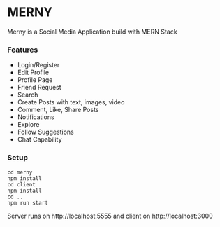 # MERNY

Merny is a Social Media Application build with MERN Stack

### Features
- Login/Register
- Edit Profile
- Profile Page
- Friend Request
- Search
- Create Posts with text, images, video
- Comment, Like, Share Posts
- Notifications
- Explore
- Follow Suggestions
- Chat Capability

### Setup

```
cd merny  
npm install  
cd client  
npm install  
cd ..  
npm run start  
```

Server runs on http://localhost:5555 and client on http://localhost:3000


